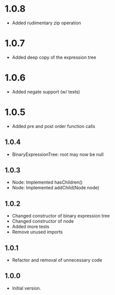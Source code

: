 # 1.0.8
- Added rudimentary zip operation 

# 1.0.7
- Added deep copy of the expression tree

# 1.0.6
- Added negate support (w/ tests)

# 1.0.5
- Added pre and post order function calls

## 1.0.4
- BinaryExpressionTree: root may now be null

## 1.0.3
- Node: Implemented hasChildren()
- Node: Implemented addChild(Node node)

## 1.0.2 
- Changed constructor of binary expression tree
- Changed constructor of node
- Added more tests
- Remove unused imports

## 1.0.1

- Refactor and removal of unnecessary code

## 1.0.0

- Initial version.

